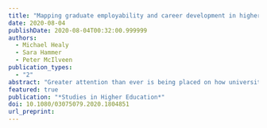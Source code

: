 ```yaml
---
title: "Mapping graduate employability and career development in higher education research: A citation network analysis."
date: 2020-08-04
publishDate: 2020-08-04T00:32:00.999999
authors:
  - Michael Healy
  - Sara Hammer
  - Peter McIlveen
publication_types:
  - "2"
abstract: "Greater attention than ever is being placed on how universities enable their graduates to achieve their career goals as a key return on significant private and public investment. Scholars in two distinct fields of research have explored the characteristics and conditions that promote or constrain graduates’ career success: graduate employability and career development. In this article, we present visualisations of direct citation networks among 4068 journal articles focused on graduate employability and career development and consider the disciplinary landscapes that they reveal. Our findings show that despite a clear alignment of research concerns and educational goals, there has been limited theoretical or practical exchange between the two fields. We argue that purposeful exchange between the two fields will enrich both and, when applied to practice, could inform an evidence-based, integrative pedagogy of careers and employability learning in higher education."
featured: true
publication: "*Studies in Higher Education*"
doi: 10.1080/03075079.2020.1804851
url_preprint:
---
```

